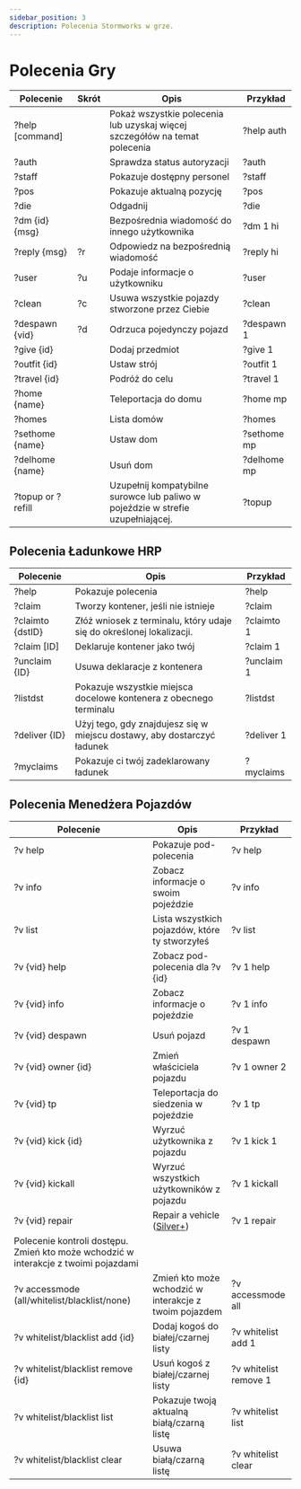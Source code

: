 ```yaml
---
sidebar_position: 3
description: Polecenia Stormworks w grze.
---
```



# Polecenia Gry

| Polecenie         | Skrót  | Opis                                                                            | &nbsp;Przykład |
| ----------------- | ------ | ------------------------------------------------------------------------------- | -------------- |
| ?help [command]   | &nbsp; | Pokaż wszystkie polecenia lub uzyskaj więcej szczegółów na temat polecenia      | ?help auth     |
| ?auth             | &nbsp; | Sprawdza status autoryzacji                                                     | ?auth          |
| ?staff            | &nbsp; | Pokazuje dostępny personel                                                      | ?staff         |
| ?pos              | &nbsp; | Pokazuje aktualną pozycję                                                       | ?pos           |
| ?die              | &nbsp; | Odgadnij                                                                        | ?die           |
| ?dm {id} {msg}    | &nbsp; | Bezpośrednia wiadomość do innego użytkownika                                    | ?dm 1 hi       |
| ?reply {msg}      | ?r     | Odpowiedz na bezpośrednią wiadomość                                             | ?reply hi      |
| ?user             | ?u     | Podaje informacje o użytkowniku                                                 | ?user          |
| ?clean            | ?c     | Usuwa wszystkie pojazdy stworzone przez Ciebie                                  | ?clean         |
| ?despawn {vid}    | ?d     | Odrzuca pojedynczy pojazd                                                       | ?despawn 1     |
| ?give {id}        | &nbsp; | Dodaj przedmiot                                                                 | ?give 1        |
| ?outfit {id}      | &nbsp; | Ustaw strój                                                                     | ?outfit 1      |
| ?travel {id}      | &nbsp; | Podróż do celu                                                                  | ?travel 1      |
| ?home {name}      | &nbsp; | Teleportacja do domu                                                            | ?home mp       |
| ?homes            | &nbsp; | Lista domów                                                                     | ?homes         |
| ?sethome {name}   | &nbsp; | Ustaw dom                                                                       | ?sethome mp    |
| ?delhome {name}   | &nbsp; | Usuń dom                                                                        | ?delhome mp    |
| ?topup or ?refill | &nbsp; | Uzupełnij kompatybilne surowce lub paliwo w pojeździe w strefie uzupełniającej. | ?topup         |

## Polecenia Ładunkowe HRP

 | Polecenie        | Opis                                                                    | Przykład   |
 | ---------------- | ----------------------------------------------------------------------- | ---------- |
 | ?help            | Pokazuje polecenia                                                      | ?help      |
 | ?claim           | Tworzy kontener, jeśli nie istnieje                                     | ?claim     |
 | ?claimto {dstID} | Złóż wniosek z terminalu, który udaje się do określonej lokalizacji.    | ?claimto 1 |
 | ?claim [ID]      | Deklaruje kontener jako twój                                            | ?claim 1   |
 | ?unclaim {ID}    | Usuwa deklaracje z kontenera                                            | ?unclaim 1 |
 | ?listdst         | Pokazuje wszystkie miejsca docelowe kontenera z obecnego terminalu      | ?listdst   |
 | ?deliver {ID}    | Użyj tego, gdy znajdujesz się w miejscu dostawy, aby dostarczyć ładunek | ?deliver 1 |
 | ?myclaims        | Pokazuje ci twój zadeklarowany ładunek                                  | ?myclaims  |


## Polecenia Menedżera Pojazdów

| Polecenie                                                                           | Opis                                                  | Przykład              |
| ----------------------------------------------------------------------------------- | ----------------------------------------------------- | --------------------- |
| ?v help                                                                             | Pokazuje pod-polecenia                                | ?v help               |
| ?v info                                                                             | Zobacz informacje o swoim pojeździe                   | ?v info               |
| ?v list                                                                             | Lista wszystkich pojazdów, które ty stworzyłeś        | ?v list               |
| ?v {vid} help                                                                       | Zobacz pod-polecenia dla ?v {id}                      | ?v 1 help             |
| ?v {vid} info                                                                       | Zobacz informacje o pojeździe                         | ?v 1 info             |
| ?v {vid} despawn                                                                    | Usuń pojazd                                           | ?v 1 despawn          |
| ?v {vid} owner {id}                                                                 | Zmień właściciela pojazdu                             | ?v 1 owner 2          |
| ?v {vid} tp                                                                         | Teleportacja do siedzenia w pojeździe                 | ?v 1 tp               |
| ?v {vid} kick {id}                                                                  | Wyrzuć użytkownika z pojazdu                          | ?v 1 kick 1           |
| ?v {vid} kickall                                                                    | Wyrzuć wszystkich użytkowników z pojazdu              | ?v 1 kickall          |
| ?v {vid} repair                                                                     | Repair a vehicle (<a href="/supporters#what-perks-are-there">Silver+</a>)          | ?v 1 repair           |
| Polecenie kontroli dostępu. Zmień kto może wchodzić w interakcje z twoimi pojazdami |                                                       |                       |
| ?v accessmode (all/whitelist/blacklist/none)                                        | Zmień kto może wchodzić w interakcje z twoim pojazdem | ?v accessmode all     |
| ?v whitelist/blacklist add {id}                                                     | Dodaj kogoś do białej/czarnej listy                   | ?v whitelist add 1    |
| ?v whitelist/blacklist remove {id}                                                  | Usuń kogoś z białej/czarnej listy                     | ?v whitelist remove 1 |
| ?v whitelist/blacklist list                                                         | Pokazuje twoją aktualną białą/czarną listę            | ?v whitelist list     |
| ?v whitelist/blacklist clear                                                        | Usuwa białą/czarną listę                              | ?v whitelist clear    |





